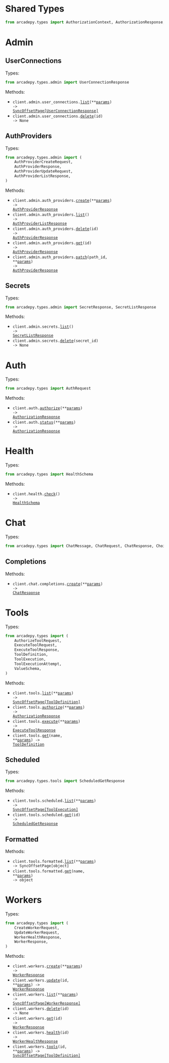 # Shared Types

```python
from arcadepy.types import AuthorizationContext, AuthorizationResponse, Error
```

# Admin

## UserConnections

Types:

```python
from arcadepy.types.admin import UserConnectionResponse
```

Methods:

- <code title="get /v1/admin/user_connections">client.admin.user_connections.<a href="./src/arcadepy/resources/admin/user_connections.py">list</a>(\*\*<a href="src/arcadepy/types/admin/user_connection_list_params.py">params</a>) -> <a href="./src/arcadepy/types/admin/user_connection_response.py">SyncOffsetPage[UserConnectionResponse]</a></code>
- <code title="delete /v1/admin/user_connections/{id}">client.admin.user_connections.<a href="./src/arcadepy/resources/admin/user_connections.py">delete</a>(id) -> None</code>

## AuthProviders

Types:

```python
from arcadepy.types.admin import (
    AuthProviderCreateRequest,
    AuthProviderResponse,
    AuthProviderUpdateRequest,
    AuthProviderListResponse,
)
```

Methods:

- <code title="post /v1/admin/auth_providers">client.admin.auth_providers.<a href="./src/arcadepy/resources/admin/auth_providers.py">create</a>(\*\*<a href="src/arcadepy/types/admin/auth_provider_create_params.py">params</a>) -> <a href="./src/arcadepy/types/admin/auth_provider_response.py">AuthProviderResponse</a></code>
- <code title="get /v1/admin/auth_providers">client.admin.auth_providers.<a href="./src/arcadepy/resources/admin/auth_providers.py">list</a>() -> <a href="./src/arcadepy/types/admin/auth_provider_list_response.py">AuthProviderListResponse</a></code>
- <code title="delete /v1/admin/auth_providers/{id}">client.admin.auth_providers.<a href="./src/arcadepy/resources/admin/auth_providers.py">delete</a>(id) -> <a href="./src/arcadepy/types/admin/auth_provider_response.py">AuthProviderResponse</a></code>
- <code title="get /v1/admin/auth_providers/{id}">client.admin.auth_providers.<a href="./src/arcadepy/resources/admin/auth_providers.py">get</a>(id) -> <a href="./src/arcadepy/types/admin/auth_provider_response.py">AuthProviderResponse</a></code>
- <code title="patch /v1/admin/auth_providers/{id}">client.admin.auth_providers.<a href="./src/arcadepy/resources/admin/auth_providers.py">patch</a>(path_id, \*\*<a href="src/arcadepy/types/admin/auth_provider_patch_params.py">params</a>) -> <a href="./src/arcadepy/types/admin/auth_provider_response.py">AuthProviderResponse</a></code>

## Secrets

Types:

```python
from arcadepy.types.admin import SecretResponse, SecretListResponse
```

Methods:

- <code title="get /v1/admin/secrets">client.admin.secrets.<a href="./src/arcadepy/resources/admin/secrets.py">list</a>() -> <a href="./src/arcadepy/types/admin/secret_list_response.py">SecretListResponse</a></code>
- <code title="delete /v1/admin/secrets/{secret_id}">client.admin.secrets.<a href="./src/arcadepy/resources/admin/secrets.py">delete</a>(secret_id) -> None</code>

# Auth

Types:

```python
from arcadepy.types import AuthRequest
```

Methods:

- <code title="post /v1/auth/authorize">client.auth.<a href="./src/arcadepy/resources/auth.py">authorize</a>(\*\*<a href="src/arcadepy/types/auth_authorize_params.py">params</a>) -> <a href="./src/arcadepy/types/shared/authorization_response.py">AuthorizationResponse</a></code>
- <code title="get /v1/auth/status">client.auth.<a href="./src/arcadepy/resources/auth.py">status</a>(\*\*<a href="src/arcadepy/types/auth_status_params.py">params</a>) -> <a href="./src/arcadepy/types/shared/authorization_response.py">AuthorizationResponse</a></code>

# Health

Types:

```python
from arcadepy.types import HealthSchema
```

Methods:

- <code title="get /v1/health">client.health.<a href="./src/arcadepy/resources/health.py">check</a>() -> <a href="./src/arcadepy/types/health_schema.py">HealthSchema</a></code>

# Chat

Types:

```python
from arcadepy.types import ChatMessage, ChatRequest, ChatResponse, Choice, Usage
```

## Completions

Methods:

- <code title="post /v1/chat/completions">client.chat.completions.<a href="./src/arcadepy/resources/chat/completions.py">create</a>(\*\*<a href="src/arcadepy/types/chat/completion_create_params.py">params</a>) -> <a href="./src/arcadepy/types/chat_response.py">ChatResponse</a></code>

# Tools

Types:

```python
from arcadepy.types import (
    AuthorizeToolRequest,
    ExecuteToolRequest,
    ExecuteToolResponse,
    ToolDefinition,
    ToolExecution,
    ToolExecutionAttempt,
    ValueSchema,
)
```

Methods:

- <code title="get /v1/tools">client.tools.<a href="./src/arcadepy/resources/tools/tools.py">list</a>(\*\*<a href="src/arcadepy/types/tool_list_params.py">params</a>) -> <a href="./src/arcadepy/types/tool_definition.py">SyncOffsetPage[ToolDefinition]</a></code>
- <code title="post /v1/tools/authorize">client.tools.<a href="./src/arcadepy/resources/tools/tools.py">authorize</a>(\*\*<a href="src/arcadepy/types/tool_authorize_params.py">params</a>) -> <a href="./src/arcadepy/types/shared/authorization_response.py">AuthorizationResponse</a></code>
- <code title="post /v1/tools/execute">client.tools.<a href="./src/arcadepy/resources/tools/tools.py">execute</a>(\*\*<a href="src/arcadepy/types/tool_execute_params.py">params</a>) -> <a href="./src/arcadepy/types/execute_tool_response.py">ExecuteToolResponse</a></code>
- <code title="get /v1/tools/{name}">client.tools.<a href="./src/arcadepy/resources/tools/tools.py">get</a>(name, \*\*<a href="src/arcadepy/types/tool_get_params.py">params</a>) -> <a href="./src/arcadepy/types/tool_definition.py">ToolDefinition</a></code>

## Scheduled

Types:

```python
from arcadepy.types.tools import ScheduledGetResponse
```

Methods:

- <code title="get /v1/scheduled_tools">client.tools.scheduled.<a href="./src/arcadepy/resources/tools/scheduled.py">list</a>(\*\*<a href="src/arcadepy/types/tools/scheduled_list_params.py">params</a>) -> <a href="./src/arcadepy/types/tool_execution.py">SyncOffsetPage[ToolExecution]</a></code>
- <code title="get /v1/scheduled_tools/{id}">client.tools.scheduled.<a href="./src/arcadepy/resources/tools/scheduled.py">get</a>(id) -> <a href="./src/arcadepy/types/tools/scheduled_get_response.py">ScheduledGetResponse</a></code>

## Formatted

Methods:

- <code title="get /v1/formatted_tools">client.tools.formatted.<a href="./src/arcadepy/resources/tools/formatted.py">list</a>(\*\*<a href="src/arcadepy/types/tools/formatted_list_params.py">params</a>) -> SyncOffsetPage[object]</code>
- <code title="get /v1/formatted_tools/{name}">client.tools.formatted.<a href="./src/arcadepy/resources/tools/formatted.py">get</a>(name, \*\*<a href="src/arcadepy/types/tools/formatted_get_params.py">params</a>) -> object</code>

# Workers

Types:

```python
from arcadepy.types import (
    CreateWorkerRequest,
    UpdateWorkerRequest,
    WorkerHealthResponse,
    WorkerResponse,
)
```

Methods:

- <code title="post /v1/workers">client.workers.<a href="./src/arcadepy/resources/workers.py">create</a>(\*\*<a href="src/arcadepy/types/worker_create_params.py">params</a>) -> <a href="./src/arcadepy/types/worker_response.py">WorkerResponse</a></code>
- <code title="patch /v1/workers/{id}">client.workers.<a href="./src/arcadepy/resources/workers.py">update</a>(id, \*\*<a href="src/arcadepy/types/worker_update_params.py">params</a>) -> <a href="./src/arcadepy/types/worker_response.py">WorkerResponse</a></code>
- <code title="get /v1/workers">client.workers.<a href="./src/arcadepy/resources/workers.py">list</a>(\*\*<a href="src/arcadepy/types/worker_list_params.py">params</a>) -> <a href="./src/arcadepy/types/worker_response.py">SyncOffsetPage[WorkerResponse]</a></code>
- <code title="delete /v1/workers/{id}">client.workers.<a href="./src/arcadepy/resources/workers.py">delete</a>(id) -> None</code>
- <code title="get /v1/workers/{id}">client.workers.<a href="./src/arcadepy/resources/workers.py">get</a>(id) -> <a href="./src/arcadepy/types/worker_response.py">WorkerResponse</a></code>
- <code title="get /v1/workers/{id}/health">client.workers.<a href="./src/arcadepy/resources/workers.py">health</a>(id) -> <a href="./src/arcadepy/types/worker_health_response.py">WorkerHealthResponse</a></code>
- <code title="get /v1/workers/{id}/tools">client.workers.<a href="./src/arcadepy/resources/workers.py">tools</a>(id, \*\*<a href="src/arcadepy/types/worker_tools_params.py">params</a>) -> <a href="./src/arcadepy/types/tool_definition.py">SyncOffsetPage[ToolDefinition]</a></code>

